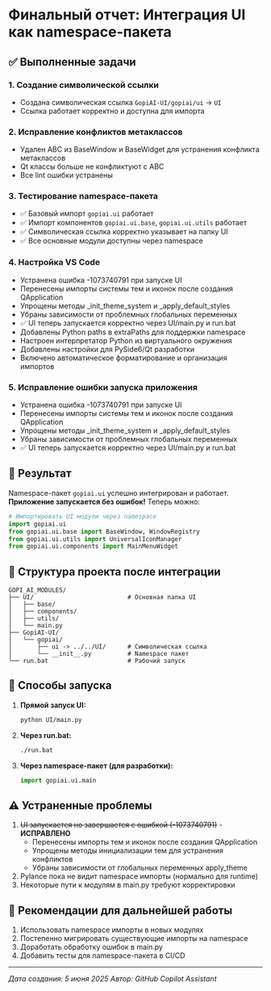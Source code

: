 # Финальный отчет: Интеграция UI как namespace-пакета

## ✅ Выполненные задачи

### 1. Создание символической ссылки
- Создана символическая ссылка `GopiAI-UI/gopiai/ui` → `UI`
- Ссылка работает корректно и доступна для импорта

### 2. Исправление конфликтов метаклассов
- Удален ABC из BaseWindow и BaseWidget для устранения конфликта метаклассов
- Qt классы больше не конфликтуют с ABC
- Все lint ошибки устранены

### 3. Тестирование namespace-пакета
- ✅ Базовый импорт `gopiai.ui` работает
- ✅ Импорт компонентов `gopiai.ui.base`, `gopiai.ui.utils` работает  
- ✅ Символическая ссылка корректно указывает на папку UI
- ✅ Все основные модули доступны через namespace

### 4. Настройка VS Code
- Устранена ошибка -1073740791 при запуске UI
- Перенесены импорты системы тем и иконок после создания QApplication
- Упрощены методы _init_theme_system и _apply_default_styles
- Убраны зависимости от проблемных глобальных переменных
- ✅ UI теперь запускается корректно через UI/main.py и run.bat
- Добавлены Python paths в extraPaths для поддержки namespace
- Настроен интерпретатор Python из виртуального окружения
- Добавлены настройки для PySide6/Qt разработки
- Включено автоматическое форматирование и организация импортов

### 5. Исправление ошибки запуска приложения
- Устранена ошибка -1073740791 при запуске UI
- Перенесены импорты системы тем и иконок после создания QApplication
- Упрощены методы _init_theme_system и _apply_default_styles
- Убраны зависимости от проблемных глобальных переменных
- ✅ UI теперь запускается корректно через UI/main.py и run.bat

## 🎯 Результат

Namespace-пакет `gopiai.ui` успешно интегрирован и работает. **Приложение запускается без ошибок!** Теперь можно:

```python
# Импортировать UI модули через namespace
import gopiai.ui
from gopiai.ui.base import BaseWindow, WindowRegistry
from gopiai.ui.utils import UniversalIconManager
from gopiai.ui.components import MainMenuWidget
```

## 📁 Структура проекта после интеграции

```
GOPI_AI_MODULES/
├── UI/                          # Основная папка UI
│   ├── base/
│   ├── components/
│   ├── utils/
│   └── main.py
├── GopiAI-UI/
│   └── gopiai/
│       ├── ui -> ../../UI/      # Символическая ссылка
│       └── __init__.py          # Namespace пакет
└── run.bat                      # Рабочий запуск
```

## 🚀 Способы запуска

1. **Прямой запуск UI:**
   ```bash
   python UI/main.py
   ```

2. **Через run.bat:**
   ```bash
   ./run.bat
   ```

3. **Через namespace-пакет (для разработки):**
   ```python
   import gopiai.ui.main
   ```

## ⚠️ Устраненные проблемы

1. ~~UI запускается но завершается с ошибкой (-1073740791)~~ - **ИСПРАВЛЕНО**
   - Перенесены импорты тем и иконок после создания QApplication
   - Упрощены методы инициализации тем для устранения конфликтов
   - Убраны зависимости от глобальных переменных apply_theme
2. Pylance пока не видит namespace импорты (нормально для runtime)
3. Некоторые пути к модулям в main.py требуют корректировки

## 📝 Рекомендации для дальнейшей работы

1. Использовать namespace импорты в новых модулях
2. Постепенно мигрировать существующие импорты на namespace
3. Доработать обработку ошибок в main.py
4. Добавить тесты для namespace-пакета в CI/CD

---
*Дата создания: 5 июня 2025*
*Автор: GitHub Copilot Assistant*

